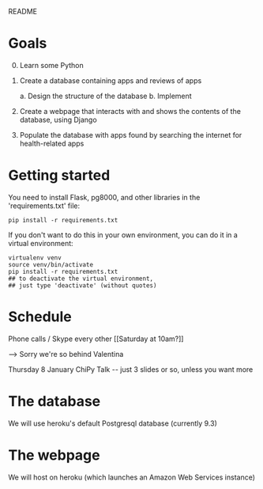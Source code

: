 README
######

Goals
=====

  0. Learn some Python
  1. Create a database containing apps and reviews of apps

      a. Design the structure of the database
      b. Implement

  2. Create a webpage that interacts with and shows the contents
     of the database, using Django

  3. Populate the database with apps found by searching the internet
     for health-related apps


Getting started
===============

You need to install Flask, pg8000, and other libraries
in the 'requirements.txt' file:

    pip install -r requirements.txt


If you don't want to do this in your own environment,
you can do it in a virtual environment:

    virtualenv venv
    source venv/bin/activate
    pip install -r requirements.txt
    ## to deactivate the virtual environment,
    ## just type 'deactivate' (without quotes)


Schedule
========

Phone calls / Skype every other [[Saturday at 10am?]]


--> Sorry we're so behind Valentina


Thursday 8 January
    ChiPy Talk -- just 3 slides or so, unless you want more



The database
============

We will use heroku's default Postgresql database (currently 9.3)


The webpage
===========

We will host on heroku (which launches an Amazon Web Services instance)
